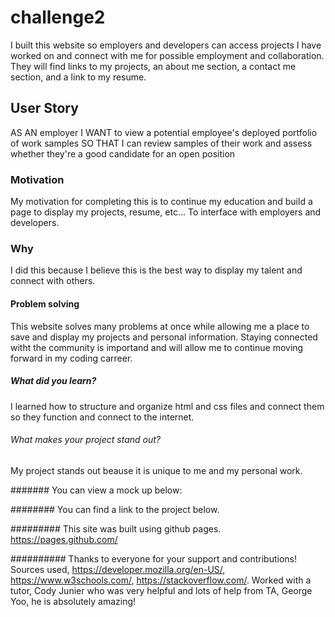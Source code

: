 # challenge2
I built this website so employers and developers can access projects I have worked on and connect with me for possible employment and collaboration. They will find links to my projects, an about me section, a contact me section, and a link to my resume.

## User Story
AS AN employer
I WANT to view a potential employee's deployed portfolio of work samples
SO THAT I can review samples of their work and assess whether they're a good candidate for an open position

### Motivation
My motivation for completing this is to continue my education and build a page to display my projects, resume, etc... To interface with employers and developers.

### Why
I did this because I believe this is the best way to display my talent and connect with others.

#### Problem solving
This website solves many problems at once while allowing me a place to save and display my projects and personal information. Staying connected witht the community is importand and will allow me to continue moving forward in my coding carreer. 

##### What did you learn?
I learned how to structure and organize html and css files and connect them so they function and connect to the internet.

###### What makes your project stand out?
My project stands out beause it is unique to me and my personal work.

####### You can view a mock up below:


######## You can find a link to the project below.

######### This site was built using github pages.
https://pages.github.com/

########## Thanks to everyone for your support and contributions!
Sources used, https://developer.mozilla.org/en-US/, https://www.w3schools.com/, https://stackoverflow.com/. Worked with a tutor, Cody Junier who was very helpful and lots of help from TA, George Yoo, he is absolutely amazing!